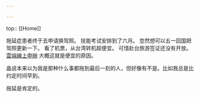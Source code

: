 ```yaml
---

---
```

top:: [[Home]]

拖延症患者终于去申请换驾照。
技能考试安排到了六月。
忽然想可以五一回国把驾照更新一下。
看了机票，从台湾转机超便宜。
可惜赴台旅游签证还没有开放。
[雲端線上申辦](https://coa.immigration.gov.tw/coa-frontend/overseas-foreign-china)
大概这就是便宜的原因。


晶说本来以为我是那种什么事都拖到最后一刻的人，但好像有不是。比如我总是比约定时间早到。

拖延是肯定的。